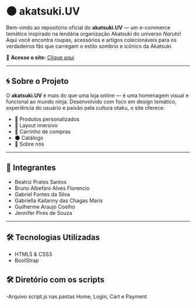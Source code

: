 # 🌑 akatsuki.UV

Bem-vindo ao repositório oficial do **akatsuki.UV** — um e-commerce temático inspirado na lendária organização Akatsuki do universo *Naruto*!  
Aqui você encontra roupas, acessórios e artigos colecionáveis para os verdadeiros fãs que carregam o estilo sombrio e icônico da Akatsuki.

🔗 **Acesse o site:** [Clique aqui](https://gabrielfontesdesousa.github.io/NarutoSite/)

---

## 🌀 Sobre o Projeto

O **akatsuki.UV** é mais do que uma loja online — é uma homenagem visual e funcional ao mundo ninja. Desenvolvido com foco em design temático, experiência do usuário e paixão pela cultura otaku, o site oferece:

- 🧥 Produtos personalizados
- 📱 Layout imersivo
- 🛒 Carrinho de compras 
- 🌑 Catálogo
- 👥 Sobre nós

---

## 👥 Integrantes

- Beatriz Prates Santos  
- Bruno Albefaro Alves Florencio  
- Gabriel Fontes da Silva  
- Gabriella Kailanny das Chagas Maris  
- Guilherme Araujo Coelho  
- Jennifer Pires de Souza

---

## 🛠️ Tecnologias Utilizadas

- HTML5 & CSS3 
- BootStrap 

## 🛠️ Diretório com os scripts

-Arquivo script.js nas pastas Home, Login, Cart e Payment



